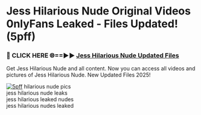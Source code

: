 # Jess Hilarious Nude Original Videos 0nlyFans Leaked - Files Updated! (5pff)

<h3>🔴 CLICK HERE 🌐==►► <a href="https://tinyurl.com/yc6ubb5a" rel="nofollow">Jess Hilarious Nude Updated Files</a></h3>

Get Jess Hilarious Nude and all content. Now you can access all videos and pictures of Jess Hilarious Nude. New Updated Files 2025!

[![5pff](https://i.imgur.com/7eu0CRL.gif)](https://tinyurl.com/yc6ubb5a)
hilarious nude pics<br>
jess hilarious nude leaks<br>
jess hilarious leaked nudes<br>
jess hilarious nudes leaked